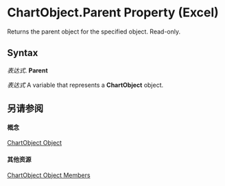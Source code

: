 
# ChartObject.Parent Property (Excel)

Returns the parent object for the specified object. Read-only.


## Syntax

 _表达式_. **Parent**

 _表达式_ A variable that represents a **ChartObject** object.


## 另请参阅


#### 概念


[ChartObject Object](b546e6f2-7ac6-2dea-eba2-f98f68f3df65.md)
#### 其他资源


[ChartObject Object Members](http://msdn.microsoft.com/library/b53f82f3-1144-b471-cacc-28bbbc493eba%28Office.15%29.aspx)
